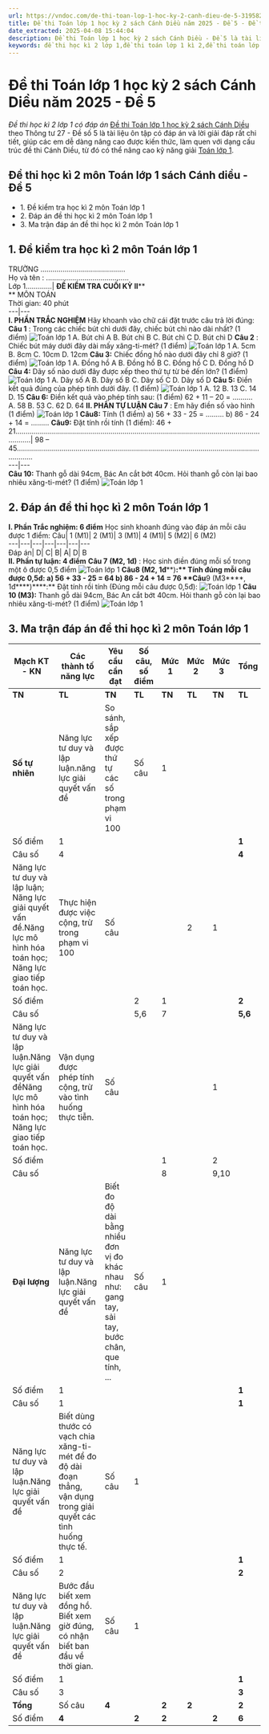```yaml
---
url: https://vndoc.com/de-thi-toan-lop-1-hoc-ky-2-canh-dieu-de-5-319582
title: Đề thi Toán lớp 1 học kỳ 2 sách Cánh Diều năm 2025 - Đề 5 - Đề thi học kì 2 lớp 1 có đáp án - VnDoc.com
date_extracted: 2025-04-08 15:44:04
description: Đề thi Toán lớp 1 học kỳ 2 sách Cánh Diều - Đề 5 là tài liệu hay để các em củng cố kiến thức cho kỳ thi sắp tới đạt kết quả cao.
keywords: đề thi học kì 2 lớp 1,đề thi toán lớp 1 kì 2,đề thi toán lớp 1 học kỳ 2,de toán lớp 1 kì 2,các dạng bài tập toán lớp 1 học kỳ 2,de thi toan lop 1 hoc ki 2,bài tập toán lớp 1 học kỳ 2,đề toán lớp 1 học kì 2,đề thi toán học kì 2 lớp 1,đề thi cuối kì 2 lớp 1,đề thi cuối kì 1 lớp 2,toán lớp 1 học kì 2,toán lớp 1 học kỳ 2,đề thi toán lớp 1 học kì 2,đề thi lớp 1 học kì 2,đề thi cuối năm lớp 1,Đề thi học kì 2 lớp 1 sách Cánh Diều
---
```


# Đề thi Toán lớp 1 học kỳ 2 sách Cánh Diều năm 2025 - Đề 5
 _Đề thi học kì 2 lớp 1 có đáp án_
[Đề thi Toán lớp 1 học kỳ 2 sách Cánh Diều](<https://vndoc.com/de-thi-hoc-ki-2-lop-1-mon-toan-canh-dieu>) theo Thông tư 27 - Đề số 5 là tài liệu ôn tập có đáp án và lời giải đáp rất chi tiết, giúp các em dễ dàng nâng cao được kiến thức, làm quen với dạng cấu trúc đề thi Cánh Diều, từ đó có thể nâng cao kỹ năng giải [Toán lớp 1](<https://vndoc.com/toan-lop-1-canh-dieu>).
## Đề thi học kì 2 môn Toán lớp 1  sách Cánh diều - Đề 5
  * 1\. Đề kiểm tra học kì 2 môn Toán lớp 1
  * 2\. Đáp án đề thi học kì 2 môn Toán lớp 1
  * 3\. Ma trận đáp án đề thi học kì 2 môn Toán lớp 1

## 1\. Đề kiểm tra học kì 2 môn Toán lớp 1
TRƯỜNG ..........................................  
Họ và tên : .........................................  
Lớp 1………….| **ĐỀ KIỂM TRA CUỐI KỲ II****  
** MÔN TOÁN  
Thời gian: 40 phút  
---|---  
**I. PHẦN TRẮC NGHIỆM**
Hãy khoanh vào chữ cái đặt trước câu trả lời đúng:
**Câu 1** : Trong các chiếc bút chì dưới đây, chiếc bút chì nào dài nhất? \(1 điểm\)
![Toán lớp 1](https://i.vdoc.vn/data/image/2024/05/06/Toan-1-6.jpg)
A. Bút chì A
B. Bút chì B
C. Bút chì C
D. Bút chì D
**Câu 2** : Chiếc bút máy dưới đây dài mấy xăng-ti-mét? \(1 điểm\)
![Toán lớp 1](https://i.vdoc.vn/data/image/2024/05/06/Toan-1-7.jpg)
A. 5cm
B. 8cm
C. 10cm
D. 12cm
**Câu 3:** Chiếc đồng hồ nào dưới đây chỉ 8 giờ? \(1 điểm\)
![Toán lớp 1](https://i.vdoc.vn/data/image/2024/05/06/Toan-1-8.jpg)
A. Đồng hồ A
B. Đồng hồ B
C. Đồng hồ C
D. Đồng hồ D
**Câu 4:** Dãy số nào dưới đây được xếp theo thứ tự từ bé đến lớn? \(1 điểm\)
![Toán lớp 1](https://i.vdoc.vn/data/image/2024/05/06/Toan-1-9.jpg)
A. Dãy số A
B. Dãy số B
C. Dãy số C
D. Dãy số D
**Câu 5:** Điền kết quả đúng của phép tính dưới đây. \(1 điểm\)
![Toán lớp 1](https://i.vdoc.vn/data/image/2024/05/06/Toan-1-10.jpg)
A. 12
B. 13
C. 14
D. 15
**Câu 6:** Điền kết quả vào phép tính sau: \(1 điểm\)
62 + 11 – 20 = ……….
A. 58
B. 53
C. 62
D. 64
**II. PHẦN TỰ LUẬN**
**Câu 7** : Em hãy điền số vào hình \(1 điểm\)
![Toán lớp 1](https://i.vdoc.vn/data/image/2024/05/06/Toan-1-11.jpg)
**Câu****8****:** Tính \(1 điểm\)
a\) 56 + 33 - 25 = ……… b\) 86 - 24 + 14 = ………
**Câu****9****:** Đặt tính rồi tính \(1 điểm\):
46 + 21....................................................................................................................................| 98 – 45....................................................................................................................................  
---|---  
**Câu 10:** Thanh gỗ dài 94cm, Bác An cắt bớt 40cm. Hỏi thanh gỗ còn lại bao nhiêu xăng-ti-mét? \(1 điểm\)
![Toán lớp 1](https://i.vdoc.vn/data/image/2024/05/06/Toan-1-12.jpg)
## 2\. Đáp án đề thi học kì 2 môn Toán lớp 1
**I. Phần Trắc nghiệm: 6 điểm**
Học sinh khoanh đúng vào đáp án mỗi câu được 1 điểm:
Câu| 1 \(M1\)| 2 \(M1\)| 3 \(M1\)| 4 \(M1\)| 5 \(M2\)| 6 \(M2\)  
---|---|---|---|---|---|---  
Đáp án| D| C| B| A| D| B  
**II. Phần tự luận: 4 điểm**
**Câu 7** **\(M2, 1đ\)** : Học sinh điền đúng mỗi số trong một ô được 0,5 điểm
![Toán lớp 1](https://i.vdoc.vn/data/image/2024/05/06/Toan-1-13.jpg)
**Câu****8 \(M2****, 1đ****\)****:** Tính đúng mỗi câu được 0,5đ:
a\) 56 + 33 - 25 = 64
b\) 86 - 24 + 14 = 76
**Câu****9 \(M3****, 1đ****\)****:** Đặt tính rồi tính \(Đúng mỗi câu được 0,5đ\):
![Toán lớp 1](https://i.vdoc.vn/data/image/2024/05/06/Toan-1-14.jpg)
**Câu 10 \(M3\):** Thanh gỗ dài 94cm, Bác An cắt bớt 40cm. Hỏi thanh gỗ còn lại bao nhiêu xăng-ti-mét? \(1 điểm\)
![Toán lớp 1](https://i.vdoc.vn/data/image/2024/05/06/Toan-1-15.jpg)
## **3\. Ma trận đáp án đề thi học kì 2 môn Toán lớp 1**
**Mạch KT - KN**| **Các thành tố năng lực**| **Yêu cầu cần đạt**| **Số câu, số điểm**| **Mức 1**| **Mức 2**| **Mức 3**| **Tổng**  
---|---|---|---|---|---|---|---  
**TN**| **TL**| **TN**| **TL**| **TN**| **TL**| **TN**| **TL**  
**Số tự nhiên**|  Năng lực tư duy và lập luận.năng lực giải quyết vấn đề| So sánh, sắp xếp được thứ tự các số trong phạm vi 100| Số câu| 1| | | | | | **1**|   
Số điểm| 1| | | | | | **1**|   
Câu số| 4| | | | | | **4**|   
Năng lực tư duy và lập luận; Năng lực giải quyết vấn đề.Năng lực mô hình hóa toán học; Năng lực giao tiếp toán học.| Thực hiện được việc cộng, trừ trong phạm vi 100| Số câu| | | 2| 1| | | **2**| **1**  
Số điểm| | | 2| 1| | | **2**| **1**  
Câu số| | | 5,6| 7| | | **5,6**| **7**  
Năng lực tư duy và lập luận.Năng lực giải quyết vấn đềNăng lực mô hình hóa toán học; Năng lực giao tiếp toán học.| Vận dụng được phép tính cộng, trừ vào tình huống thực tiễn.| Số câu| | | | 1| | 2| | **3**  
Số điểm| | | | 1| | 2| | **3**  
Câu số| | | | 8| | 9,10| | **8,9,10**  
**Đại lượng**|  Năng lực tư duy và lập luận.Năng lực giải quyết vấn đề| Biết đo độ dài bằng nhiều đơn vị đo khác nhau như: gang tay, sải tay, bước chân, que tính, ...| Số câu| 1| | | | | | **1**|   
Số điểm| 1| | | | | | **1**|   
Câu số| 1| | | | | | **1**|   
Năng lực tư duy và lập luận.Năng lực giải quyết vấn đề| Biết dùng thước có vạch chia xăng-ti-mét để đo độ dài đoạn thẳng, vận dụng trong giải quyết các tình huống thực tế.| Số câu| 1| | | | | | **1**|   
Số điểm| 1| | | | | | **1**|   
Câu số| 2| | | | | | **2**|   
Năng lực tư duy và lập luận.Năng lực giải quyết vấn đề| Bước đầu biết xem đồng hồ. Biết xem giờ đúng, có nhận biết ban đầu về thời gian.| Số câu| 1| | | | | | **1**|   
Số điểm| 1| | | | | | **1**|   
Câu số| 3| | | | | | **3**|   
**Tổng**|  Số câu| **4**| | **2**| **2**| | **2**| **6**| **4**  
Số điểm| **4**| | **2**| **2**| | **2**| **6**| **4**  
## 
